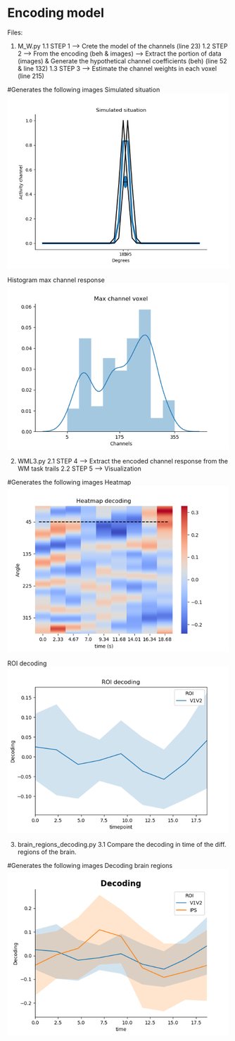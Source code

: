# Encoding model

Files:
1. M_W.py
  1.1 STEP 1 --> Crete the model of the channels (line 23)
  1.2 STEP 2 --> From the encoding (beh & images) --> Extract the portion of data (images) & Generate the hypothetical channel coefficients (beh)  (line 52 & line 132)
  1.3 STEP 3 --> Estimate the channel weights in each voxel (line 215)
  
#Generates the following images
Simulated situation
![](https://github.com/davidbestue/encoding/blob/master/imgs/simulated_situation.png)


Histogram max channel response
![](https://github.com/davidbestue/encoding/blob/master/imgs/mx_ch_vx.png)

  
2. WML3.py
  2.1 STEP 4 --> Extract the encoded channel response from the WM task trails
  2.2 STEP 5 --> Visualization

#Generates the following images
Heatmap
![](https://github.com/davidbestue/encoding/blob/master/imgs/heatmap.png)

ROI decoding
![](https://github.com/davidbestue/encoding/blob/master/imgs/roi_dec.png)



3. brain_regions_decoding.py
  3.1 Compare the decoding in time of the diff. regions of the brain.

#Generates the following images
Decoding brain regions
![](https://github.com/davidbestue/encoding/blob/master/imgs/dec_br_rg.png)




